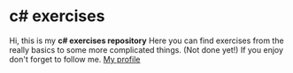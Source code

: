 # **c# exercises**
 Hi, this is my **c# exercises repository**
 Here you can find exercises from the really basics to some more complicated things. (Not done yet!)
 If you enjoy don't forget to follow me.
 [My profile](https://github.com/gpe0)
